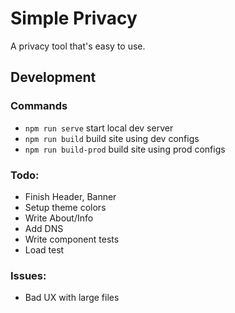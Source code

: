 # Simple Privacy

A privacy tool that's easy to use.

## Development

### Commands
 - `npm run serve` start local dev server
 - `npm run build` build site using dev configs
 - `npm run build-prod` build site using prod configs

### Todo:
 - Finish Header, Banner
 - Setup theme colors
 - Write About/Info
 - Add DNS
 - Write component tests
 - Load test

### Issues:
 - Bad UX with large files